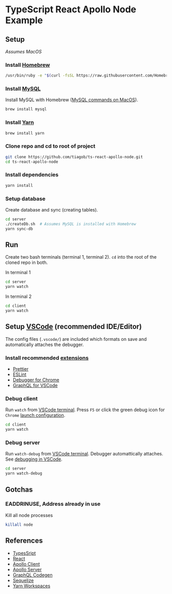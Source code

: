 # TypeScript React Apollo Node Example

## Setup
*Assumes MacOS*

### Install [Homebrew](https://brew.sh/)
```bash
/usr/bin/ruby -e "$(curl -fsSL https://raw.githubusercontent.com/Homebrew/install/master/install)"
```

### Install [MySQL](https://www.mysql.com/)

Install MySQL with Homebrew ([MySQL commands on MacOS](https://gist.github.com/nrollr/3f57fc15ded7dddddcc4e82fe137b58e)).
```bash
brew install mysql
```

### Install [Yarn](https://yarnpkg.com/)
```bash
brew install yarn
```

### Clone repo and cd to root of project
```bash
git clone https://github.com/tiagob/ts-react-apollo-node.git
cd ts-react-apollo-node
```

### Install dependencies
```bash
yarn install
```

### Setup database

Create database and sync (creating tables).
```bash
cd server
./createDb.sh  # Assumes MySQL is installed with Homebrew
yarn sync-db
```

## Run

Create two bash terminals (terminal 1, terminal 2). `cd` into the root of the cloned repo in both.

In terminal 1
```bash
cd server
yarn watch
```

In terminal 2
```bash
cd client
yarn watch
```

## Setup [VSCode](https://code.visualstudio.com/) (recommended IDE/Editor) 
The config files (`.vscode/`) are included which formats on save and automatically attaches the debugger.

### Install recommended [extensions](https://code.visualstudio.com/docs/editor/extension-gallery)
* [Prettier](https://marketplace.visualstudio.com/items?itemName=esbenp.prettier-vscode)
* [ESLint](https://marketplace.visualstudio.com/items?itemName=dbaeumer.vscode-eslint)
* [Debugger for Chrome](https://marketplace.visualstudio.com/items?itemName=msjsdiag.debugger-for-chrome)
* [GraphQL for VSCode](https://marketplace.visualstudio.com/items?itemName=kumar-harsh.graphql-for-vscode)

### Debug client

Run `watch` from [VSCode terminal](https://code.visualstudio.com/docs/editor/integrated-terminal). Press `F5` or click the green debug icon for `Chrome` [launch configuration](https://code.visualstudio.com/docs/editor/debugging#_launch-configurations).
```bash
cd client
yarn watch
```

### Debug server

Run `watch-debug` from [VSCode terminal](https://code.visualstudio.com/docs/editor/integrated-terminal). Debugger automattically attaches. See [debugging in VSCode](https://code.visualstudio.com/docs/editor/debugging).
```bash
cd server
yarn watch-debug
```

## Gotchas

### EADDRINUSE, Address already in use

Kill all node processes
```bash
killall node
```

## References
* [TypesSript](https://www.typescriptlang.org/)
* [React](https://reactjs.org/)
* [Apollo Client](https://www.apollographql.com/docs/react/)
* [Apollo Server](https://www.apollographql.com/docs/apollo-server/)
* [GraphQL Codegen](https://graphql-code-generator.com/docs/getting-started/)
* [Sequelize](http://docs.sequelizejs.com/)
* [Yarn Workspaces](https://yarnpkg.com/lang/en/docs/workspaces/)
